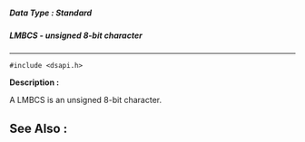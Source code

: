 ##### Data Type : Standard
##### LMBCS - unsigned 8-bit character
---
```
#include <dsapi.h>
```
**Description :**

A LMBCS is an unsigned 8-bit character.

**See Also :**
---

